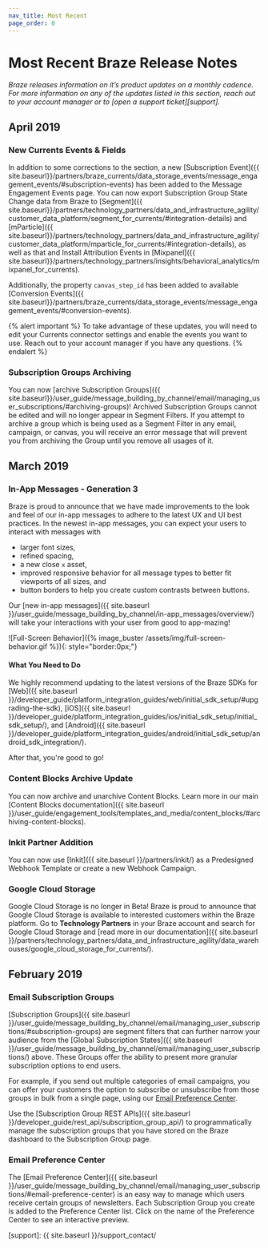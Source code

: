 ```yaml
---
nav_title: Most Recent
page_order: 0
---
```


# Most Recent Braze Release Notes

_Braze releases information on it’s product updates on a monthly cadence. For more information on any of the updates listed in this section, reach out to your account manager or to [open a support ticket][support]._

## April 2019

### New Currents Events & Fields

In addition to some corrections to the section, a new [Subscription Event]({{ site.baseurl}}/partners/braze_currents/data_storage_events/message_engagement_events/#subscription-events) has been added to the Message Engagement Events page. You can now export Subscription Group State Change data from Braze to [Segment]({{ site.baseurl}}/partners/technology_partners/data_and_infrastructure_agility/customer_data_platform/segment_for_currents/#integration-details) and [mParticle]({{ site.baseurl}}/partners/technology_partners/data_and_infrastructure_agility/customer_data_platform/mparticle_for_currents/#integration-details), as well as that and Install Attribution Events in [Mixpanel]({{ site.baseurl}}/partners/technology_partners/insights/behavioral_analytics/mixpanel_for_currents).

Additionally, the property `canvas_step_id` has been added to available [Conversion Events]({{ site.baseurl}}/partners/braze_currents/data_storage_events/message_engagement_events/#conversion-events).

{% alert important %}
To take advantage of these updates, you will need to edit your Currents connector settings and enable the events you want to use. Reach out to your account manager if you have any questions.
{% endalert %}

### Subscription Groups Archiving

You can now [archive Subscription Groups]({{ site.baseurl}}/user_guide/message_building_by_channel/email/managing_user_subscriptions/#archiving-groups)! Archived Subscription Groups cannot be edited and will no longer appear in Segment Filters.  If you attempt to archive a group which is being used as a Segment Filter in any email, campaign, or canvas, you will receive an error message that will prevent you from archiving the Group until you remove all usages of it.

## March 2019

### In-App Messages - Generation 3

Braze is proud to announce that we have made improvements to the look and feel of our in-app messages to adhere to the latest UX and UI best practices. In the newest in-app messages, you can expect your users to interact with messages with
- larger font sizes,
- refined spacing,
- a new close `x` asset,
- improved responsive behavior for all message types to better fit viewports of all sizes, and
- button borders to help you create custom contrasts between buttons.

Our [new in-app messages]({{ site.baseurl }}/user_guide/message_building_by_channel/in-app_messages/overview/) will take your interactions with your user from good to app-mazing!

![Full-Screen Behavior]({% image_buster /assets/img/full-screen-behavior.gif %}){: style="border:0px;"}

#### What You Need to Do

We highly recommend updating to the latest versions of the Braze SDKs for [Web]({{ site.baseurl }}/developer_guide/platform_integration_guides/web/initial_sdk_setup/#upgrading-the-sdk), [iOS]({{ site.baseurl }}/developer_guide/platform_integration_guides/ios/initial_sdk_setup/initial_sdk_setup/), and [Android]({{ site.baseurl }}/developer_guide/platform_integration_guides/android/initial_sdk_setup/android_sdk_integration/).

After that, you're good to go!

### Content Blocks Archive Update

You can now archive and unarchive Content Blocks. Learn more in our main [Content Blocks documentation]({{ site.baseurl }}/user_guide/engagement_tools/templates_and_media/content_blocks/#archiving-content-blocks).

### Inkit Partner Addition

You can now use [Inkit]({{ site.baseurl }}/partners/inkit/) as a Predesigned Webhook Template or create a new Webhook Campaign.

### Google Cloud Storage

Google Cloud Storage is no longer in Beta! Braze is proud to announce that Google Cloud Storage is available to interested customers within the Braze platform. Go to __Technology Partners__ in your Braze account and search for Google Cloud Storage and [read more in our documentation]({{ site.baseurl }}/partners/technology_partners/data_and_infrastructure_agility/data_warehouses/google_cloud_storage_for_currents/).

## February 2019

### Email Subscription Groups

[Subscription Groups]({{ site.baseurl }}/user_guide/message_building_by_channel/email/managing_user_subscriptions/#subscription-groups) are segment filters that can further narrow your audience from the [Global Subscription States]({{ site.baseurl }}/user_guide/message_building_by_channel/email/managing_user_subscriptions/) above. These Groups offer the ability to present more granular subscription options to end users.

For example, if you send out multiple categories of email campaigns, you can offer your customers the option to subscribe or unsubscribe from those groups in bulk from a single page, using our [Email Preference Center](#email-preference-center).

Use the [Subscription Group REST APIs]({{ site.baseurl }}/developer_guide/rest_api/subscription_group_api/) to programmatically manage the subscription groups that you have stored on the Braze dashboard to the Subscription Group page.

### Email Preference Center

The [Email Preference Center]({{ site.baseurl }}/user_guide/message_building_by_channel/email/managing_user_subscriptions/#email-preference-center) is an easy way to manage which users receive certain groups of newsletters. Each Subscription Group you create is added to the Preference Center list. Click on the name of the Preference Center to see an interactive preview.

[support]: {{ site.baseurl }}/support_contact/
